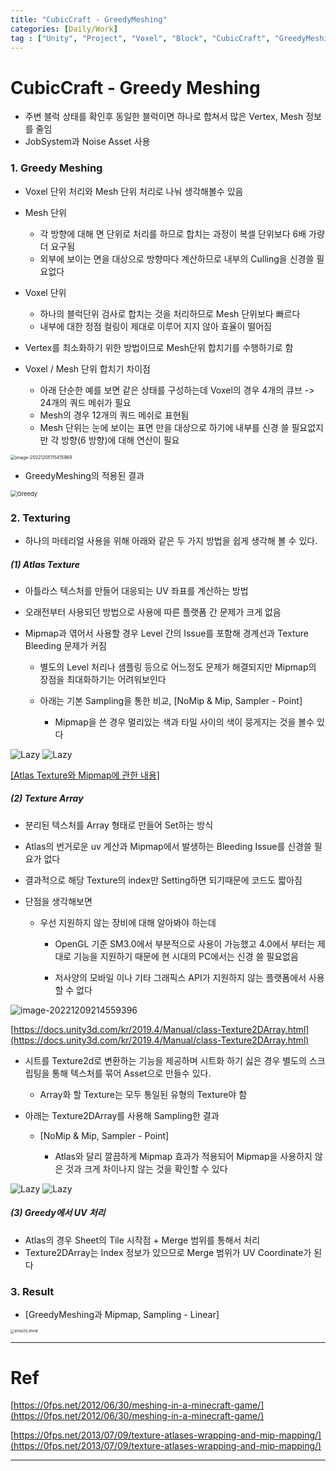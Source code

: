 ```yaml
---
title: "CubicCraft - GreedyMeshing"
categories: [Daily/Work]
tag : ["Unity", "Project", "Voxel", "Block", "CubicCraft", "GreedyMeshing"]
---
```




# CubicCraft - Greedy Meshing

- 주변 블럭 상태를 확인후 동일한 블럭이면 하나로 합쳐서 많은 Vertex, Mesh 정보를 줄임
- JobSystem과 Noise Asset 사용



### 1. Greedy Meshing

- Voxel 단위 처리와 Mesh 단위 처리로 나눠 생각해볼수 있음

- Mesh 단위 

  - 각 방향에 대해 면 단위로 처리를 하므로 합치는 과정이 복셀 단위보다 6배 가량 더 요구됨
  - 외부에 보이는 면을 대상으로 방향마다 계산하므로 내부의 Culling을 신경쓸 필요없다

- Voxel 단위

  - 하나의 블럭단위 검사로 합치는 것을 처리하므로 Mesh 단위보다 빠르다
  - 내부에 대한 정점 컬링이 제대로 이루어 지지 않아 효율이 떨어짐

- Vertex를 최소화하기 위한 방법이므로 Mesh단위 합치기를 수행하기로 함

- Voxel / Mesh 단위 합치기 차이점

  - 아래 단순한 예를 보면 같은 상태를 구성하는데 Voxel의 경우 4개의 큐브 -> 24개의 쿼드 메쉬가 필요
  - Mesh의 경우 12개의 쿼드 메쉬로 표현됨
  - Mesh 단위는 눈에 보이는 표면 만을 대상으로 하기에 내부를 신경 쓸 필요없지만 각 방향(6 방향)에 대해 연산이 필요
  

<img src="https://raw.githubusercontent.com/hns17/ImageContainer/main/img/image-20221205115415969.png" alt="image-20221205115415969" style="zoom:50%;" />



- GreedyMeshing의 적용된 결과


<img src="https://raw.githubusercontent.com/hns17/ImageContainer/main/img/Greedy.PNG" alt="Greedy" style="zoom:67%;" />

### 2. Texturing

- 하나의 마테리얼 사용을 위해 아래와 같은 두 가지 방법을 쉽게 생각해 볼 수 있다.

##### (1)  Atlas Texture

- 아틀라스 텍스처를 만들어 대응되는 UV 좌표를 계산하는 방법
- 오래전부터 사용되던 방법으로 사용에 따른 플랫폼 간 문제가 크게 없음
- Mipmap과 엮어서 사용할 경우 Level 간의 Issue를 포함해 경계선과 Texture Bleeding  문제가 커짐

  - 별도의 Level 처리나 샘플링 등으로 어느정도 문제가 해결되지만 Mipmap의 장점을 최대화하기는 어려워보인다
  - 아래는 기본 Sampling을 통한 비교, [NoMip & Mip, Sampler - Point]
  
    - Mipmap을 쓴 경우 멀리있는 색과 타일 사이의 색이 뭉게지는 것을 볼수 있다
  

<div class='cocoen'>
    <img src = "https://raw.githubusercontent.com/hns17/ImageContainer/main/img/No_mip_point.png" alt="Lazy" style="max-width: none;">
    <img src = "https://raw.githubusercontent.com/hns17/ImageContainer/main/img/mip_point.png" alt="Lazy" style="max-width: 100%;">
   </div>

[[Atlas Texture와 Mipmap에 관한 내용]](https://hns17.github.io/it/knowledge/02-Mipmap_Atlas/)

##### (2) Texture Array

- 분리된 텍스처를 Array 형태로 만들어 Set하는 방식

- Atlas의 번거로운 uv 계산과 Mipmap에서 발생하는 Bleeding Issue를 신경쓸 필요가 없다

- 결과적으로 해당 Texture의 index만 Setting하면 되기때문에 코드도 짧아짐

- 단점을 생각해보면
  - 우선 지원하지 않는 장비에 대해 알아봐야 하는데
    - OpenGL 기준 SM3.0에서 부분적으로 사용이 가능했고 4.0에서 부터는 제대로 기능을 지원하기 때문에 현 시대의 PC에서는 신경 쓸 필요없음
    
    - 저사양의 모바일 이나 기타 그래픽스 API가 지원하지 않는 플랫폼에서 사용할 수 없다
    
  

![image-20221209214559396](https://raw.githubusercontent.com/hns17/ImageContainer/main/img/image-20221209214559396.png)

[https://docs.unity3d.com/kr/2019.4/Manual/class-Texture2DArray.html](https://docs.unity3d.com/kr/2019.4/Manual/class-Texture2DArray.html)

- 시트를 Texture2d로 변환하는 기능을 제공하며 시트화 하기 싫은 경우 별도의 스크립팅을 통해 텍스처를 묶어 Asset으로 만들수 있다.
  - Array화 할 Texture는 모두 통일된 유형의 Texture야 함
- 아래는 Texture2DArray를 사용해 Sampling한 결과

  - [NoMip & Mip, Sampler - Point]

    - Atlas와 달리 깔끔하게 Mipmap 효과가 적용되어 Mipmap을 사용하지 않은 것과 크게 차이나지 않는 것을 확인할 수 있다


<div class='cocoen'>
    <img src = "https://raw.githubusercontent.com/hns17/ImageContainer/main/img/No_mip_point.png" alt="Lazy" style="max-width: none;">
	<img src = "https://raw.githubusercontent.com/hns17/ImageContainer/main/img/array2d_point.png" alt="Lazy" style="max-width: 100%;">
</div>


<p> </p>

##### (3) Greedy에서 UV 처리

- Atlas의 경우 Sheet의 Tile 시작점 + Merge 범위를 통해서 처리
- Texture2DArray는 Index 정보가 있으므로 Merge 범위가 UV Coordinate가 된다

### 3. Result

- [GreedyMeshing과 Mipmap, Sampling  - Linear]

<img src="https://raw.githubusercontent.com/hns17/ImageContainer/main/img/array2d_linear.png" alt="array2d_linear" style="zoom: 40%;" />





------

# Ref

[https://0fps.net/2012/06/30/meshing-in-a-minecraft-game/](https://0fps.net/2012/06/30/meshing-in-a-minecraft-game/)

[https://0fps.net/2013/07/09/texture-atlases-wrapping-and-mip-mapping/](https://0fps.net/2013/07/09/texture-atlases-wrapping-and-mip-mapping/)

------

